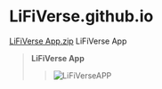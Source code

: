 # LiFiVerse.github.io
[LiFiVerse App.zip](https://github.com/Pranav-Programmer/LiFiVerse/files/9687823/LiFiVerse.App.zip)
LiFiVerse App
>**LiFiVerse App**
>>![LiFiVerseAPP](https://user-images.githubusercontent.com/79044490/193363073-5270517b-30c8-429f-a5f0-ffee11825375.png)
